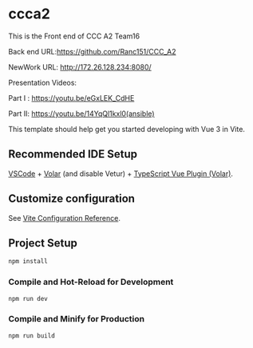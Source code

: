 # ccca2
This is the Front end of CCC A2 Team16

Back end URL:https://github.com/Ranc151/CCC_A2

NewWork URL: http://172.26.128.234:8080/

Presentation Videos:  

Part I : https://youtu.be/eGxLEK_CdHE

Part II: https://youtu.be/14YqQl1kxl0(ansible)

This template should help get you started developing with Vue 3 in Vite.

## Recommended IDE Setup

[VSCode](https://code.visualstudio.com/) + [Volar](https://marketplace.visualstudio.com/items?itemName=Vue.volar) (and disable Vetur) + [TypeScript Vue Plugin (Volar)](https://marketplace.visualstudio.com/items?itemName=Vue.vscode-typescript-vue-plugin).

## Customize configuration

See [Vite Configuration Reference](https://vitejs.dev/config/).

## Project Setup

```sh
npm install
```

### Compile and Hot-Reload for Development

```sh
npm run dev
```

### Compile and Minify for Production

```sh
npm run build
```
